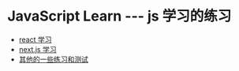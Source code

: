 # JavaScript Learn --- js 学习的练习

- [react 学习](https://github.com/wnz27/JS-Daily/blob/master/react-test/basic.md)
- [next.js 学习](./next-test)
- [其他的一些练习和测试](./other-test)
